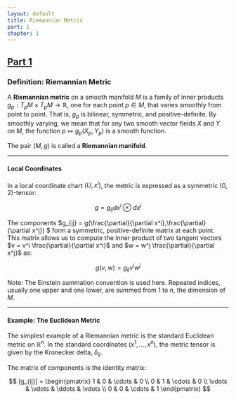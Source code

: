 ```yaml
---
layout: default
title: Riemannian Metric
part: 1
chapter: 1
---
```


<h2><a href="https://ricciflow.org/part-1-foundations">Part 1</a></h2>

### Definition: Riemannian Metric

A **Riemannian metric** on a smooth manifold $M$ is a family of inner products
$g_p : T_pM \times T_pM \to \mathbb{R}$, one for each point $p \in M$, that varies smoothly from point to point. 
That is, $g_p$ is bilinear, symmetric, and positive-definite.
By smoothly varying, we mean that for any two smooth vector fields $X$ and $Y$ on $M$, the function $p \mapsto g_p(X_p, Y_p)$ is a smooth function.

The pair $(M, g)$ is called a **Riemannian manifold**.

---

#### Local Coordinates

In a local coordinate chart $(U, x^i)$, the metric is expressed as a symmetric $(0,2)$-tensor:

$$
g = g_{ij} dx^i \otimes dx^j
$$

The components $g_{ij} = g(\frac{\partial}{\partial x^i},\frac{\partial}{\partial x^j}) $ form a symmetric, positive-definite matrix at each point. This matrix allows us to compute the inner product of two tangent vectors $v = v^i \frac{\partial}{\partial x^i}$ and $w = w^j \frac{\partial}{\partial x^j}$ as:

$$
g(v, w) = g_{ij}v^i w^j
$$

Note: The Einstein summation convention is used here. Repeated indices, usually one upper and one lower, are summed from $1$ to $n$, the dimension of $M$.

---

#### Example: The Euclidean Metric

The simplest example of a Riemannian metric is the standard Euclidean metric on $\mathbb{R}^n$. In the standard coordinates $(x^1, \dots, x^n)$, the metric tensor is given by the Kronecker delta, $\delta_{ij}$.

The matrix of components is the identity matrix:

$$
[g_{ij}] = 
\begin{pmatrix}
1 & 0 & \cdots & 0 \\
0 & 1 & \cdots & 0 \\
\vdots & \vdots & \ddots & \vdots \\
0 & 0 & \cdots & 1
\end{pmatrix}
$$
